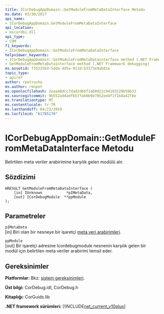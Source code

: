 ```yaml
---
title: ICorDebugAppDomain::GetModuleFromMetaDataInterface Metodu
ms.date: 03/30/2017
api_name:
- ICorDebugAppDomain.GetModuleFromMetaDataInterface
api_location:
- mscordbi.dll
api_type:
- COM
f1_keywords:
- ICorDebugAppDomain::GetModuleFromMetaDataInterface
helpviewer_keywords:
- ICorDebugAppDomain::GetModuleFromMetaDatainterface method [.NET Framework debugging]
- GetModuleFromMetaDatainterface method [.NET Framework debugging]
ms.assetid: f35225b3-5dda-4d5a-913d-b3373e9ab81e
topic_type:
- apiref
author: rpetrusha
ms.author: ronpet
ms.openlocfilehash: 2eaa48dcc7dad2d66f1a60922c94193120b59b32
ms.sourcegitcommit: 9b552addadfb57fab0b9e7852ed4f1f1b8a42f8e
ms.translationtype: MT
ms.contentlocale: tr-TR
ms.lasthandoff: 04/23/2019
ms.locfileid: "61785170"
---
```

# <a name="icordebugappdomaingetmodulefrommetadatainterface-method"></a>ICorDebugAppDomain::GetModuleFromMetaDataInterface Metodu
Belirtilen meta veriler arabirimine karşılık gelen modülü alır.  
  
## <a name="syntax"></a>Sözdizimi  
  
```  
HRESULT GetModuleFromMetaDataInterface (  
    [in] IUnknown           *pIMetaData,  
    [out] ICorDebugModule  **ppModule  
);  
```  
  
## <a name="parameters"></a>Parametreler  
 `pIMetaData`  
 [in] Biri olan bir nesneye bir işaretçi [meta veri arabirimleri](../../../../docs/framework/unmanaged-api/metadata/metadata-interfaces.md).  
  
 `ppModule`  
 [out] Bir işaretçi adresine Icordebugmodule nesnenin karşılık gelen bir modül için belirtilen meta veriler arabirimi temsil eder.  
  
## <a name="requirements"></a>Gereksinimler  
 **Platformlar:** Bkz: [sistem gereksinimleri](../../../../docs/framework/get-started/system-requirements.md).  
  
 **Üst bilgi:** CorDebug.idl, CorDebug.h  
  
 **Kitaplığı:** CorGuids.lib  
  
 **.NET framework sürümleri:** [!INCLUDE[net_current_v10plus](../../../../includes/net-current-v10plus-md.md)]
